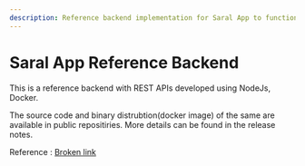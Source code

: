 ```yaml
---
description: Reference backend implementation for Saral App to function
---
```


# Saral App Reference Backend

This is a reference backend with REST APIs developed using NodeJs, Docker.

The source code and binary distrubtion(docker image) of the same are available in public repositiries. More details can be found in the release notes. &#x20;

Reference : [Broken link](broken-reference "mention")
